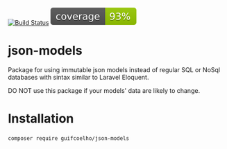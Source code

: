 [![Build Status](https://travis-ci.com/guifcoelho/json-models.svg?branch=master)](https://travis-ci.com/guifcoelho/json-models)
![Code Coverage Status](tests/report/coverage.svg)


# json-models

Package for using immutable json models instead of regular SQL or NoSql databases with sintax similar to Laravel Eloquent.

DO NOT use this package if your models' data are likely to change.

# Installation

`composer require guifcoelho/json-models`